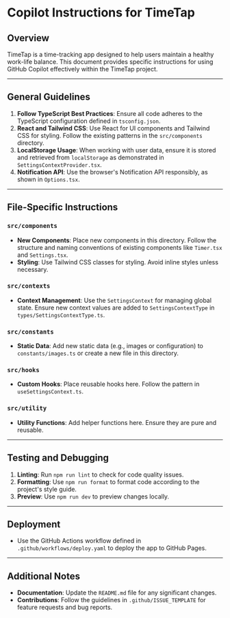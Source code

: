 # Copilot Instructions for TimeTap

## Overview
TimeTap is a time-tracking app designed to help users maintain a healthy work-life balance. This document provides specific instructions for using GitHub Copilot effectively within the TimeTap project.

---

## General Guidelines
1. **Follow TypeScript Best Practices**: Ensure all code adheres to the TypeScript configuration defined in `tsconfig.json`.
2. **React and Tailwind CSS**: Use React for UI components and Tailwind CSS for styling. Follow the existing patterns in the `src/components` directory.
3. **LocalStorage Usage**: When working with user data, ensure it is stored and retrieved from `localStorage` as demonstrated in `SettingsContextProvider.tsx`.
4. **Notification API**: Use the browser's Notification API responsibly, as shown in `Options.tsx`.

---

## File-Specific Instructions

### `src/components`
- **New Components**: Place new components in this directory. Follow the structure and naming conventions of existing components like `Timer.tsx` and `Settings.tsx`.
- **Styling**: Use Tailwind CSS classes for styling. Avoid inline styles unless necessary.

### `src/contexts`
- **Context Management**: Use the `SettingsContext` for managing global state. Ensure new context values are added to `SettingsContextType` in `types/SettingsContextType.ts`.

### `src/constants`
- **Static Data**: Add new static data (e.g., images or configuration) to `constants/images.ts` or create a new file in this directory.

### `src/hooks`
- **Custom Hooks**: Place reusable hooks here. Follow the pattern in `useSettingsContext.ts`.

### `src/utility`
- **Utility Functions**: Add helper functions here. Ensure they are pure and reusable.

---

## Testing and Debugging
1. **Linting**: Run `npm run lint` to check for code quality issues.
2. **Formatting**: Use `npm run format` to format code according to the project's style guide.
3. **Preview**: Use `npm run dev` to preview changes locally.

---

## Deployment
- Use the GitHub Actions workflow defined in `.github/workflows/deploy.yaml` to deploy the app to GitHub Pages.

---

## Additional Notes
- **Documentation**: Update the `README.md` file for any significant changes.
- **Contributions**: Follow the guidelines in `.github/ISSUE_TEMPLATE` for feature requests and bug reports.